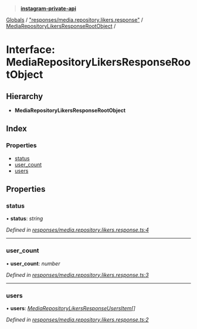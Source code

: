 > **[instagram-private-api](../README.md)**

[Globals](../README.md) / ["responses/media.repository.likers.response"](../modules/_responses_media_repository_likers_response_.md) / [MediaRepositoryLikersResponseRootObject](_responses_media_repository_likers_response_.mediarepositorylikersresponserootobject.md) /

# Interface: MediaRepositoryLikersResponseRootObject

## Hierarchy

* **MediaRepositoryLikersResponseRootObject**

## Index

### Properties

* [status](_responses_media_repository_likers_response_.mediarepositorylikersresponserootobject.md#status)
* [user_count](_responses_media_repository_likers_response_.mediarepositorylikersresponserootobject.md#user_count)
* [users](_responses_media_repository_likers_response_.mediarepositorylikersresponserootobject.md#users)

## Properties

###  status

• **status**: *string*

*Defined in [responses/media.repository.likers.response.ts:4](https://github.com/dilame/instagram-private-api/blob/01eb399/src/responses/media.repository.likers.response.ts#L4)*

___

###  user_count

• **user_count**: *number*

*Defined in [responses/media.repository.likers.response.ts:3](https://github.com/dilame/instagram-private-api/blob/01eb399/src/responses/media.repository.likers.response.ts#L3)*

___

###  users

• **users**: *[MediaRepositoryLikersResponseUsersItem](_responses_media_repository_likers_response_.mediarepositorylikersresponseusersitem.md)[]*

*Defined in [responses/media.repository.likers.response.ts:2](https://github.com/dilame/instagram-private-api/blob/01eb399/src/responses/media.repository.likers.response.ts#L2)*